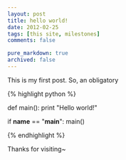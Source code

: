 ```yaml
---
layout: post
title: hello world!
date: 2012-02-25
tags: [this site, milestones]
comments: false

pure_markdown: true
archived: false
---
```



This is my first post. So, an obligatory


{% highlight python %}

def main():
  print "Hello world!"

if __name__ == "__main__":
  main()

{% endhighlight %}


Thanks for visiting~

